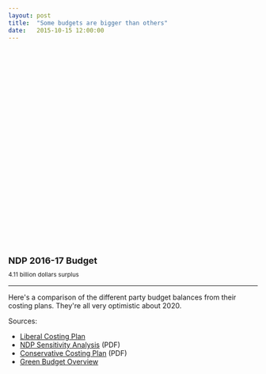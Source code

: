 ```yaml
---
layout: post
title:  "Some budgets are bigger than others"
date:   2015-10-15 12:00:00
---
```


<div id="partyBalanceChart"></div>
<div id="partyBalanceTip">
	<p id="tipTop"><strong><span id="tipParty">NDP 2016-17</span> Budget</strong></p>
	<p class="tipInfo"><span id="tipVal">4.11 billion dollars</span> <span id="tipBal">surplus</span></p>
</div>

* * *

Here's a comparison of the different party budget balances from their costing plans. They're all very optimistic about 2020.

Sources:

- [Liberal Costing Plan](http://www.liberal.ca/costing-plan/)
- [NDP Sensitivity Analysis](http://xfer.ndp.ca/2015/2015-Full-Platform-EN.pdf) (PDF)
- [Conservative Costing Plan](http://www.conservative.ca/media/plan/costing-plan.pdf) (PDF)
- [Green Budget Overview](http://www.greenparty.ca/en/budget)

<style>

#partyBalanceChart {
  height: 400px;
}

#partyBalanceChart svg:not(:nth-of-type(1)) {
  margin-top: 25px;
}

#partyBalanceChart .bar.positive {
  fill: #808080;
}

#partyBalanceChart .bar.negative {
  fill: brown;
}

#partyBalanceChart .sel {
	fill: black !important;
}

#partyBalanceChart .axis text {
  font: 10px sans-serif;
}

#partyBalanceChart .axis path,
#partyBalanceChart .axis line {
  fill: none;
  stroke: #000;
  shape-rendering: crispEdges;
}

#partyBalanceTip {
	display: block;
	margin-bottom: 15px;
  pointer-events: none;
}

#partyBalanceTip #tipTop {
  font-size: 18px;
  margin-bottom: 10px !important;
}

#partyBalanceTip .tipInfo {
  font-size: 12px;
  margin: 0;
}

.hidden {
	display: none;
}

</style>

<script>

partyBalanceChart();

function partyBalanceChart() {
  d3.csv("{{ site.baseurl }}/data/2015/10/15/partyBal.csv", type, function(error, data) {

    d3.keys(data[0]).filter(function(key) { return key !== "Year" && key !== "YearLabel"; }).forEach(function(bud) {

      var margin = {top: 30, right: 10, bottom: 10, left: 50},
          width = 370 - margin.left - margin.right,
          height = 150 - margin.top - margin.bottom;

      var y = d3.scale.linear()
          .range([height, 0]);

      var x = d3.scale.ordinal()
          .rangeRoundBands([0, width], .2);

      var yAxis = d3.svg.axis()
          .scale(y)
          .orient("left")
					.ticks(4);

      var budgetChart = d3.select("#partyBalanceChart").append("svg")
        .attr("class", "budgetParties")
          .attr("width", width + margin.left + margin.right)
          .attr("height", height + margin.top + margin.bottom)
        .append("g")
          .attr("transform", "translate(" + margin.left + "," + margin.top + ")");
    	
      x.domain(data.map(function(d) { return d.Year; }));
	    y.domain([d3.min(data, function(d) { return d[bud] > 0 ? 0 : d[bud]; }),
				d3.max(data, function(d) { return d[bud]; })]).nice();

      var budgets = budgetChart.selectAll(".bar")
          .data(data)
        .enter().append("rect")
          .attr("class", function(d) { 
						console.log(d.Year);
						if (bud === "NDP" && d.Year == 2017) {
							return d[bud] < 0 ? "bar sel negative" : "bar sel positive"; 
						} else {
							return d[bud] < 0 ? "bar negative" : "bar positive"; 
						}
					})
          .attr("x", function(d) { return x(d.Year); })
          .attr("y", function(d) { return y(0); })
          .attr("width", x.rangeBand())
          .attr("height", function(d) { return 0; })
          .on("mouseover", function(d, i) {
						d3.selectAll("#partyBalanceChart .sel").classed("sel", false);
						d3.select(this).classed("sel", true);
            showTooltip(d);
          })
          .on("mousedown", function(d, i) {
						d3.selectAll("#partyBalanceChart .sel").classed("sel", false);
						d3.select(this).classed("sel", true);
            showTooltip(d);
          });

      budgets.transition()
        .delay(function(d, i) { return i * 32})
        .attr("y", function(d) { return y(Math.max(0, d[bud])); })
        .attr("height", function(d) { return Math.abs(y(d[bud]) - y(0));});

      function showTooltip(d) {
        d3.select("#partyBalanceTip").select("#tipParty")
          .text(bud + " " + d.YearLabel);

        if (Math.abs(d[bud]) >= 1000) {
          d3.select("#partyBalanceTip").select("#tipVal")
            .text(Math.abs(d[bud]/1000).toFixed(2) + " billion dollars ");
        } else {
          d3.select("#partyBalanceTip").select("#tipVal")
            .text(Math.abs(d[bud]) + " million dollars ");
        }

        if (d[bud] > 0) {
          d3.select("#partyBalanceTip").select("#tipBal")
            .text("surplus");
        } else {
          d3.select("#partyBalanceTip").select("#tipBal")
            .text("deficit");
        }
      }

      budgetChart.append("g")
        .attr("class", "y axis")
        .call(yAxis);

      budgetChart.append("g")
          .attr("class", "x axis")
        .append("line")
          .attr("y1", y(0))
          .attr("y2", y(0))
          .attr("x2", width);

      budgetChart.append("text")
        .attr("x", 0)
        .attr("dy", -10)
        .style("font-weight", "bold")
        .text(bud);
    });
  });
	
	function type(d) {
	    d.NDP = +d.NDP;
			d.Conservative = +d.Conservative;
			d.Liberal = +d.Liberal;
			d.Green = +d.Green;
			d.YearLabel = d.Year;
	    d.Year = +(d.Year.substring(0, 4)) + 1;
	  return d;
	}
}

</script>